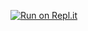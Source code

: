 [![Run on Repl.it](https://repl.it/badge/github/yosif11/music-btrolie-vv0)](https://repl.it/github/yosif11/music-btrolie-vv0)